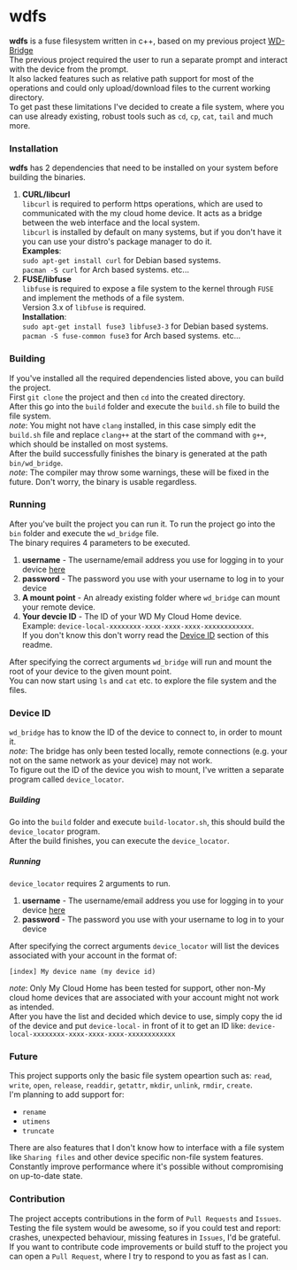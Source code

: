 # wdfs
**wdfs** is a fuse filesystem written in c++, based on my previous project [WD-Bridge](https://github.com/sbencoding/WD-Bridge)  
The previous project required the user to run a separate prompt and interact with the device from the prompt.  
It also lacked features such as relative path support for most of the operations and could only upload/download files to the current working directory.  
To get past these limitations I've decided to create a file system, where you can use already existing, robust tools such as `cd`, `cp`, `cat`, `tail` and much more.  

### Installation
**wdfs** has 2 dependencies that need to be installed on your system before building the binaries.  
1. **CURL/libcurl**  
`libcurl` is required to perform https operations, which are used to communicated with the my cloud home device.
It acts as a bridge between the web interface and the local system.  
`libcurl` is installed by default on many systems, but if you don't have it you can use your distro's package manager to do it.  
**Examples**:  
`sudo apt-get install curl` for Debian based systems.  
`pacman -S curl` for Arch based systems. etc...  
2. **FUSE/libfuse**  
`libfuse` is required to expose a file system to the kernel through `FUSE` and implement the methods of a file system.  
Version 3.x of `libfuse` is required.  
**Installation**:  
`sudo apt-get install fuse3 libfuse3-3` for Debian based systems.  
`pacman -S fuse-common fuse3` for Arch based systems. etc...  

### Building
If you've installed all the required dependencies listed above, you can build the project.  
First `git clone` the project and then `cd` into the created directory.  
After this go into the `build` folder and execute the `build.sh` file to build the file system.  
*note*: You might not have `clang` installed, in this case simply edit the `build.sh` file and replace `clang++` at the start of the command with `g++`, which should be installed on most systems.  
After the build successfully finishes the binary is generated at the path `bin/wd_bridge`.  
*note*: The compiler may throw some warnings, these will be fixed in the future. Don't worry, the binary is usable regardless.  

### Running
After you've built the project you can run it. To run the project go into the `bin` folder and execute the `wd_bridge` file.  
The binary requires 4 parameters to be executed.  
1. **username** - The username/email address you use for logging in to your device [here](https://home.mycloud.com/#)
2. **password** - The password you use with your username to log in to your device
3. **A mount point** - An already existing folder where `wd_bridge` can mount your remote device.
4. **Your devcie ID** - The ID of your WD My Cloud Home device.  
Example: `device-local-xxxxxxxx-xxxx-xxxx-xxxx-xxxxxxxxxxxx`.  
If you don't know this don't worry read the [Device ID](#Device-ID) section of this readme.  

After specifying the correct arguments `wd_bridge` will run and mount the root of your device to the given mount point.  
You can now start using `ls` and `cat` etc. to explore the file system and the files.  

### Device ID
`wd_bridge` has to know the ID of the device to connect to, in order to mount it.  
*note*: The bridge has only been tested locally, remote connections (e.g. your not on the same network as your device) may not work.  
To figure out the ID of the device you wish to mount, I've written a separate program called `device_locator`.  
##### Building
Go into the `build` folder and execute `build-locator.sh`, this should build the `device_locator` program.  
After the build finishes, you can execute the `device_locator`.
##### Running
`device_locator` requires 2 arguments to run.  
1. **username** - The username/email address you use for logging in to your device [here](https://home.mycloud.com/#)
2. **password** - The password you use with your username to log in to your device

After specifying the correct arguments `device_locator` will list the devices associated with your account in the format of:  
```
[index] My device name (my device id)
```
*note*: Only My Cloud Home has been tested for support, other non-My cloud home devices that are associated with your account might not work as intended.  
After you have the list and decided which device to use, simply copy the id of the device and put `device-local-` in front of it to get an ID like: `device-local-xxxxxxxx-xxxx-xxxx-xxxx-xxxxxxxxxxxx`  

### Future
This project supports only the basic file system opeartion such as: `read`, `write`, `open`, `release`, `readdir`, `getattr`, `mkdir`, `unlink`, `rmdir`, `create`.  
I'm planning to add support for:
- `rename`
- `utimens`
- `truncate`

There are also features that I don't know how to interface with a file system like `Sharing files` and other device specific non-file system features.  
Constantly improve performance where it's possible without compromising on up-to-date state.  

### Contribution
The project accepts contributions in the form of `Pull Requests` and `Issues`.  
Testing the file system would be awesome, so if you could test and report: crashes, unexpected behaviour, missing features in `Issues`, I'd be grateful.  
If you want to contribute code improvements or build stuff to the project you can open a `Pull Request`, where I try to respond to you as fast as I can.  
